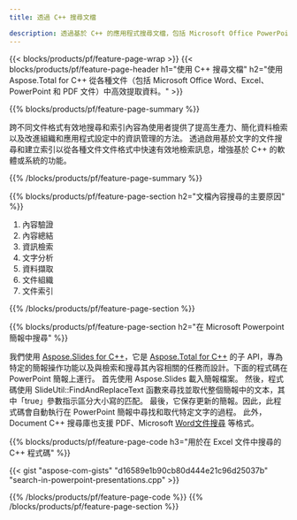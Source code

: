 ```yaml
---
title: 透過 C++ 搜尋文檔 

description: 透過基於 C++ 的應用程式搜尋文檔，包括 Microsoft Office PowerPoint、Excel、Word、PDF 等。
---
```


{{< blocks/products/pf/feature-page-wrap >}}
{{< blocks/products/pf/feature-page-header h1="使用 C++ 搜尋文檔" h2="使用 Aspose.Total for C++ 從各種文件（包括 Microsoft Office Word、Excel、PowerPoint 和 PDF 文件）中高效提取資料。" >}}

{{% blocks/products/pf/feature-page-summary %}}

跨不同文件格式有效地搜尋和索引內容為使用者提供了提高生產力、簡化資料檢索以及改進組織和應用程式設定中的資訊管理的方法。 透過啟用基於文字的文件搜尋和建立索引以從各種文件文件格式中快速有效地檢索訊息，增強基於 C++ 的軟體或系統的功能。

{{% /blocks/products/pf/feature-page-summary  %}}

{{% blocks/products/pf/feature-page-section  h2="文檔內容搜尋的主要原因" %}}

1. 內容驗證 
1. 內容總結 
1. 資訊檢索
1. 文字分析
1. 資料擷取 
1. 文件組織
1. 文件索引 



{{% /blocks/products/pf/feature-page-section %}}

{{% blocks/products/pf/feature-page-section  h2="在 Microsoft Powerpoint 簡報中搜尋" %}}

我們使用 [Aspose.Slides for C++](https://products.aspose.com/slides/cpp/)，它是 [Aspose.Total for C++](https://products.aspose.com/total/cpp/) 的子 API，專為特定的簡報操作功能以及與檢索和搜尋其內容相關的任務而設計。下面的程式碼在 PowerPoint 簡報上運行。 首先使用 Aspose.Slides 載入簡報檔案。 然後，程式碼使用 SlideUtil::FindAndReplaceText 函數來尋找並取代整個簡報中的文本，其中「true」參數指示區分大小寫的匹配。 最後，它保存更新的簡報。因此，此程式碼會自動執行在 PowerPoint 簡報中尋找和取代特定文字的過程。 此外，Document C++ 搜尋庫也支援 PDF、Microsoft [Word文件搜尋](https://products.aspose.com/total/cpp/search/word/) 等格式。

{{% blocks/products/pf/feature-page-code h3="用於在 Excel 文件中搜尋的 C++ 程式碼" %}}

{{< gist "aspose-com-gists" "d16589e1b90cb80d444e21c96d25037b" "search-in-powerpoint-presentations.cpp" >}}

{{% /blocks/products/pf/feature-page-code  %}}
{{% /blocks/products/pf/feature-page-section %}}